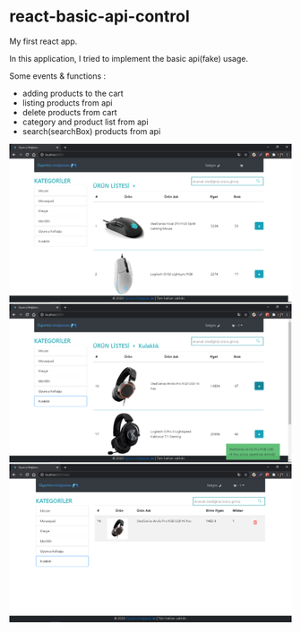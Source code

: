 # react-basic-api-control

My first react app.

In this application, I tried to implement the basic api(fake) usage.

Some events & functions : 
- adding products to the cart
- listing products from api
- delete products from cart
- category and product list from api
- search(searchBox) products from api

![one](https://github.com/muhammedakb/react-basic-api-control/blob/master/ss/Ekran%20G%C3%B6r%C3%BCnt%C3%BCs%C3%BC%20(106).png)
![two](https://github.com/muhammedakb/react-basic-api-control/blob/master/ss/Ekran%20G%C3%B6r%C3%BCnt%C3%BCs%C3%BC%20(107).png)
![three](https://github.com/muhammedakb/react-basic-api-control/blob/master/ss/Ekran%20G%C3%B6r%C3%BCnt%C3%BCs%C3%BC%20(108).png)
